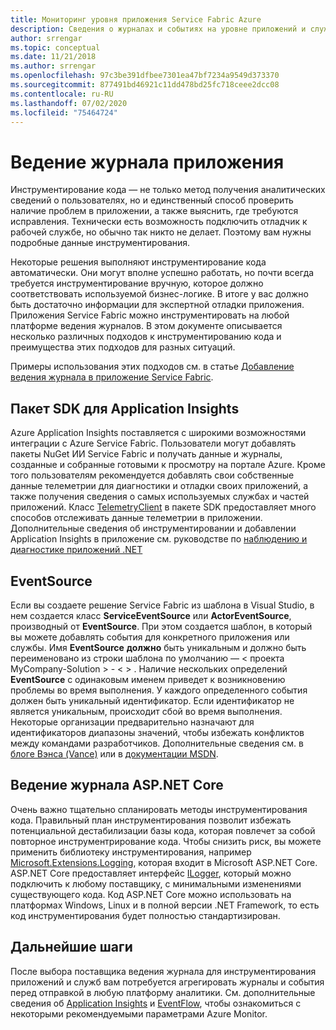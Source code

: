 ```yaml
---
title: Мониторинг уровня приложения Service Fabric Azure
description: Сведения о журналах и событиях на уровне приложений и служб, используемых для мониторинга и диагностики кластеров Azure Service Fabric.
author: srrengar
ms.topic: conceptual
ms.date: 11/21/2018
ms.author: srrengar
ms.openlocfilehash: 97c3be391dfbee7301ea47bf7234a9549d373370
ms.sourcegitcommit: 877491bd46921c11dd478bd25fc718ceee2dcc08
ms.contentlocale: ru-RU
ms.lasthandoff: 07/02/2020
ms.locfileid: "75464724"
---
```

# <a name="application-logging"></a>Ведение журнала приложения

Инструментирование кода — не только метод получения аналитических сведений о пользователях, но и единственный способ проверить наличие проблем в приложении, а также выяснить, где требуются исправления. Технически есть возможность подключить отладчик к рабочей службе, но обычно так никто не делает. Поэтому вам нужны подробные данные инструментирования.

Некоторые решения выполняют инструментирование кода автоматически. Они могут вполне успешно работать, но почти всегда требуется инструментирование вручную, которое должно соответствовать используемой бизнес-логике. В итоге у вас должно быть достаточно информации для экспертной отладки приложения. Приложения Service Fabric можно инструментировать на любой платформе ведения журналов. В этом документе описывается несколько различных подходов к инструментированию кода и преимущества этих подходов для разных ситуаций. 

Примеры использования этих подходов см. в статье [Добавление ведения журнала в приложение Service Fabric](service-fabric-how-to-diagnostics-log.md).

## <a name="application-insights-sdk"></a>Пакет SDK для Application Insights

Azure Application Insights поставляется с широкими возможностями интеграции с Azure Service Fabric. Пользователи могут добавлять пакеты NuGet ИИ Service Fabric и получать данные и журналы, созданные и собранные готовыми к просмотру на портале Azure. Кроме того пользователям рекомендуется добавлять свои собственные данные телеметрии для диагностики и отладки своих приложений, а также получения сведения о самых используемых службах и частей приложений. Класс [TelemetryClient](https://docs.microsoft.com/dotnet/api/microsoft.applicationinsights.telemetryclient?view=azure-dotnet) в пакете SDK предоставляет много способов отслеживать данные телеметрии в приложении. Дополнительные сведения об инструментировании и добавлении Application Insights в приложение см. руководстве по [наблюдению и диагностике приложений .NET](service-fabric-tutorial-monitoring-aspnet.md)

## <a name="eventsource"></a>EventSource

Если вы создаете решение Service Fabric из шаблона в Visual Studio, в нем создается класс **ServiceEventSource** или **ActorEventSource**, производный от **EventSource**. При этом создается шаблон, в который вы можете добавлять события для конкретного приложения или службы. Имя **EventSource** **должно** быть уникальным и должно быть переименовано из строки шаблона по умолчанию — &lt; проекта MyCompany-Solution &gt; - &lt; &gt; . Наличие нескольких определений **EventSource** с одинаковым именем приведет к возникновению проблемы во время выполнения. У каждого определенного события должен быть уникальный идентификатор. Если идентификатор не является уникальным, происходит сбой во время выполнения. Некоторые организации предварительно назначают для идентификаторов диапазоны значений, чтобы избежать конфликтов между командами разработчиков. Дополнительные сведения см. в [блоге Вэнса (Vance)](https://blogs.msdn.microsoft.com/vancem/2012/07/09/introduction-tutorial-logging-etw-events-in-c-system-diagnostics-tracing-eventsource/) или в [документации MSDN](https://msdn.microsoft.com/library/dn774985(v=pandp.20).aspx).

## <a name="aspnet-core-logging"></a>Ведение журнала ASP.NET Core

Очень важно тщательно спланировать методы инструментирования кода. Правильный план инструментирования позволит избежать потенциальной дестабилизации базы кода, которая повлечет за собой повторное инструментрирование кода. Чтобы снизить риск, вы можете применить библиотеку инструментирования, например [Microsoft.Extensions.Logging](https://www.nuget.org/packages/Microsoft.Extensions.Logging/), которая входит в Microsoft ASP.NET Core. ASP.NET Core предоставляет интерфейс [ILogger](/dotnet/api/microsoft.extensions.logging.ilogger), который можно подключить к любому поставщику, с минимальными изменениями существующего кода. Код ASP.NET Core можно использовать на платформах Windows, Linux и в полной версии .NET Framework, то есть код инструментирования будет полностью стандартизирован.

## <a name="next-steps"></a>Дальнейшие шаги

После выбора поставщика ведения журнала для инструментирования приложений и служб вам потребуется агрегировать журналы и события перед отправкой в любую платформу аналитики. См. дополнительные сведения об [Application Insights](service-fabric-diagnostics-event-analysis-appinsights.md) и [EventFlow](service-fabric-diagnostics-event-aggregation-eventflow.md), чтобы ознакомиться с некоторыми рекомендуемыми параметрами Azure Monitor.

